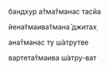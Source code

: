 бандхур а̄тма̄тманас тасйа

йена̄тмаива̄тмана̄ джитах̣

ана̄тманас ту ш́атрутве

вартета̄тмаива ш́атру-ват